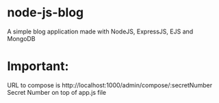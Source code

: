 # node-js-blog
A simple blog application made with NodeJS, ExpressJS, EJS and MongoDB

# Important:
URL to compose is http://localhost:1000/admin/compose/:secretNumber
Secret Number on top of app.js file
